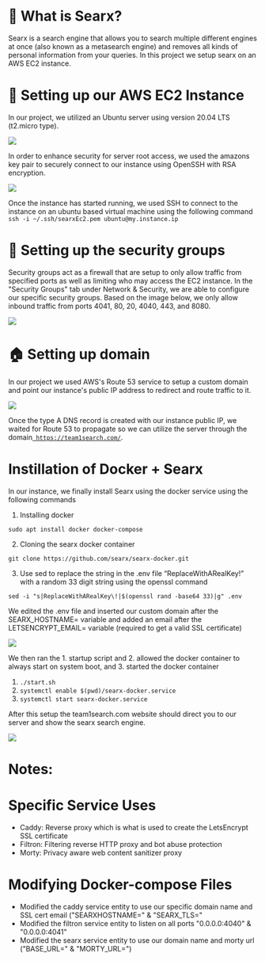 # 🔎 What is Searx?

Searx is a search engine that allows you to search multiple different engines at once (also known as a metasearch engine) and removes all kinds of personal information from your queries. In this project we setup searx on an AWS EC2 instance.

# 📝 Setting up our AWS EC2 Instance

In our project, we utilized an Ubuntu server using version 20.04 LTS (t2.micro type).

![](https://files.readme.io/2560f91-image.png)

In order to enhance security for server root access, we used the amazons key pair to securely connect to our instance using OpenSSH with RSA encryption.

![](https://files.readme.io/58dca75-image.png)



Once the instance has started running, we used SSH to connect to the instance on an ubuntu based virtual machine using the following command `ssh -i ~/.ssh/searxEc2.pem ubuntu@my.instance.ip`

# 📝 Setting up the security groups

Security groups act as a firewall that are setup to only allow traffic from specified ports as well as limiting who may access the EC2 instance. In the "Security Groups" tab under Network & Security, we are able to configure our specific security groups. Based on the image below, we only allow inbound traffic from ports 4041, 80, 20, 4040, 443, and 8080.

![](https://files.readme.io/58d517c-image.png)

# :house: Setting up domain

In our project we used AWS's Route 53 service to setup a custom domain and point our instance's public IP address to redirect and route traffic to it.

![](https://files.readme.io/f0e0adb-image.png)

Once the type A DNS record is created with our instance public IP, we waited for Route 53 to propagate so we can utilize the server through the domain[` https://team1search.com/`](https://team1search.com/).

# Instillation of Docker + Searx

In our instance, we finally install Searx using the docker service using the following commands

1. Installing docker

`sudo apt install docker docker-compose`

2. Cloning the searx docker container

`git clone https://github.com/searx/searx-docker.git`

3. Use sed to replace the string in the .env file “ReplaceWithARealKey!” with a random 33 digit string using the openssl command

`sed -i "s|ReplaceWithARealKey\!|$(openssl rand -base64 33)|g" .env`

We edited the .env file and inserted our custom domain after the SEARX_HOSTNAME= variable and added an email after the LETSENCRYPT_EMAIL= variable (required to get a valid SSL certificate)

![](https://files.readme.io/6a8471e-image.png)

We then ran the 1. startup script and 2. allowed the docker container to always start on system boot, and 3. started the docker container

1. `./start.sh`
2. `systemctl enable $(pwd)/searx-docker.service`
3. `systemctl start searx-docker.service`

After this setup the team1search.com website should direct you to our server and show the searx search engine.

![](https://files.readme.io/ea749b7-image.png)

# Notes:

# Specific Service Uses

- Caddy: Reverse proxy which is what is used to create the LetsEncrypt SSL certificate
- Filtron: Filtering reverse HTTP proxy and bot abuse protection
- Morty: Privacy aware web content sanitizer proxy

# Modifying Docker-compose Files

- Modified the caddy service entity  to use our specific domain name and SSL cert email ("SEARXHOSTNAME=" & "SEARX_TLS="
- Modified the filtron service entity to listen on all ports "0.0.0.0:4040" & "0.0.0.0:4041"
- Modified the searx service entity to use our domain name and morty url ("BASE_URL=" & "MORTY_URL=")
